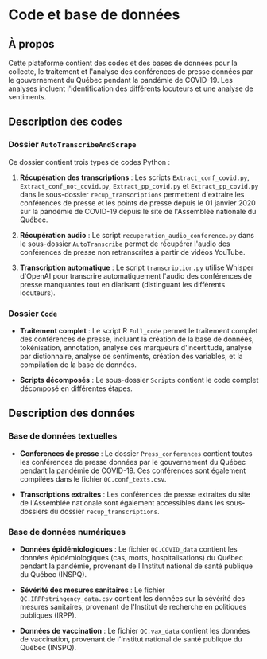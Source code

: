 # Code et base de données

## À propos

Cette plateforme contient des codes et des bases de données pour la collecte, le traitement et l'analyse des conférences de presse données par le gouvernement du Québec pendant la pandémie de COVID-19. Les analyses incluent l'identification des différents locuteurs et une analyse de sentiments.

## Description des codes

### Dossier `AutoTranscribeAndScrape`

Ce dossier contient trois types de codes Python :

1. **Récupération des transcriptions** : Les scripts `Extract_conf_covid.py`, `Extract_conf_not_covid.py`, `Extract_pp_covid.py` et `Extract_pp_covid.py` dans le sous-dossier `recup_transcriptions` permettent d'extraire les conférences de presse et les points de presse depuis le 01 janvier 2020 sur la pandémie de COVID-19 depuis le site de l'Assemblée nationale du Québec.

2. **Récupération audio** : Le script `recuperation_audio_conference.py` dans le sous-dossier `AutoTranscribe` permet de récupérer l'audio des conférences de presse non retranscrites à partir de vidéos YouTube.

3. **Transcription automatique** : Le script `transcription.py` utilise Whisper d'OpenAI pour transcrire automatiquement l'audio des conférences de presse manquantes tout en diarisant (distinguant les différents locuteurs).

### Dossier `Code`

- **Traitement complet** : Le script R `Full_code` permet le traitement complet des conférences de presse, incluant la création de la base de données, tokénisation, annotation, analyse des marqueurs d'incertitude, analyse par dictionnaire, analyse de sentiments, création des variables, et la compilation de la base de données.

- **Scripts décomposés** : Le sous-dossier `Scripts` contient le code complet décomposé en différentes étapes.

## Description des données

### Base de données textuelles

- **Conferences de presse** : Le dossier `Press_conferences` contient toutes les conférences de presse données par le gouvernement du Québec pendant la pandémie de COVID-19. Ces conférences sont également compilées dans le fichier `QC.conf_texts.csv`.

- **Transcriptions extraites** : Les conférences de presse extraites du site de l'Assemblée nationale sont également accessibles dans les sous-dossiers du dossier `recup_transcriptions`.

### Base de données numériques

- **Données épidémiologiques** : Le fichier `QC.COVID_data` contient les données épidémiologiques (cas, morts, hospitalisations) du Québec pendant la pandémie, provenant de l'Institut national de santé publique du Québec (INSPQ).

- **Sévérité des mesures sanitaires** : Le fichier `QC.IRPPstringency_data.csv` contient les données sur la sévérité des mesures sanitaires, provenant de l'Institut de recherche en politiques publiques (IRPP).

- **Données de vaccination** : Le fichier `QC.vax_data` contient les données de vaccination, provenant de l'Institut national de santé publique du Québec (INSPQ).
